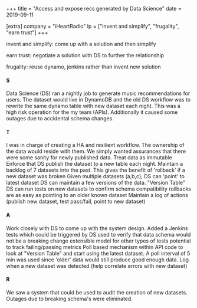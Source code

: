 +++
title = "Access and expose recs generated by Data Science"
date = 2019-09-11

[extra]
company = "iHeartRadio"
lp = ["invent and simplify", "frugality", "earn trust"]
+++

invent and simplify: come up with a solution and then simplify

earn trust: negotiate a solution with DS to further the relationship

frugality: reuse dynamo, jenkins rather than invent new solution

#### S
Data Science (DS) ran a nightly job to generate music recommendations for users.
The dataset would live in DynamoDB and the old DS workflow was to rewrite the
same dynamo table with new dataset each night. This was a high risk operation
for the my team (APIs). Additionally it caused some outages due to accidental
schema changes.

#### T
I was in charge of creating a HA and resilient workflow.
The ownership of the data would reside with them.
We simply wanted assurances that there were some sanity for newly published data.
Treat data as immutable
    Enforce that DS publish the dataset to a new table each night.
    Maintain a backlog of 7 datasets into the past.
    This gives the benefit of 'rollback' if a new dataset was broken
Given multiple datasets (a,b,c); DS can 'point' to latest dataset
    DS can maintain a few versions of the data. "Version Table"
    DS can run tests on new datasets to confirm schema compatibility
    rollbacks are as easy as pointing to an older known dataset
Maintain a log of actions (publish new dataset, test pass/fail, point to new dataset)

#### A
Work closely with DS to come up with the system design.
Added a Jenkins tests which could be triggered by DS
    used to verify that data schema would not be a breaking change
    extensible model for other types of tests
    potential to track failing/passing metrics
Poll based mechanism within API code to look at "Version Table" and start using the latest dataset.
    A poll interval of 5 min was used since 'older' data would still produce good enough data.
    Log when a new dataset was detected (help correlate errors with new dataset)

#### R
We saw a system that could be used to audit the creation of new datasets.
Outages due to breaking schema's were eliminated.

